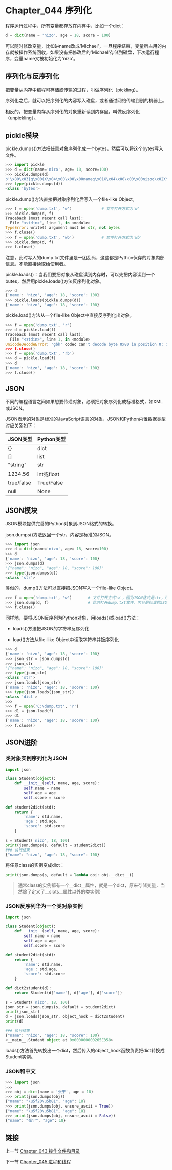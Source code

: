 # Chapter_044 序列化

程序运行过程中，所有变量都存放在内存中，比如一个dict：

```python
d = dict(name = 'nizo', age = 18, score = 100)
```

可以随时修改变量，比如讲name改成'Michael'，一旦程序结束，变量所占用的内存就被操作系统回收，如果没有把修改后的'Michael'存储到磁盘，下次运行程序，变量name又被初始化为'nizo'。


## 序列化与反序列化

把变量从内存中编程可存储或传输的过程，叫做序列化（pickling）。

序列化之后，就可以把序列化的内容写入磁盘，或者通过网络传输到别的机器上。

相反的，把变量内存从序列化的对象重新读到内存里，叫做反序列化（unpickling）。


## pickle模块

pickle.dumps()方法把任意对象序列化成一个bytes，然后可以将这个bytes写入文件。

```python
>>> import pickle
>>> d = dict(name='nizo', age= 18, score=100)
>>> pickle.dumps(d)
b'\x80\x03}q\x00(X\x04\x00\x00\x00nameq\x01X\x04\x00\x00\x00nizoq\x02X\x03\x00\x00\x00ageq\x03K\x12X\x05\x00\x00\x00scoreq\x04Kdu.'
>>> type(pickle.dumps(d))
<class 'bytes'>
```

pickle.dump()方法直接把对象序列化后写入一个file-like Object。

```python
>>> f = open('dump.txt', 'w')             # 文件打开方式为'w'
>>> pickle.dump(d, f)
Traceback (most recent call last):
  File "<stdin>", line 1, in <module>
TypeError: write() argument must be str, not bytes
>>> f.close()
>>> f = open('dump.txt', 'wb')            # 文件打开方式为'wb'
>>> pickle.dump(d, f)
>>> f.close()
```

注意，此时写入的dump.txt文件里是一团乱码，这些都是Python保存的对象内部信息。不能直接读取给使用者。


pickle.loads()：当我们要把对象从磁盘读到内存时，可以先把内容读到一个butes，然后用pickle.loads()方法反序列化对象。

```python
>>> d
{'name': 'nizo', 'age': 18, 'score': 100}
>>> pickle.loads(pickle.dumps(d))
{'name': 'nizo', 'age': 18, 'score': 100}
```

pickle.load()方法从一个file-like Object中直接反序列化出对象。

```python
>>> f = open('dump.txt', 'r')
>>> d = pickle.load(f)
Traceback (most recent call last):
  File "<stdin>", line 1, in <module>
UnicodeDecodeError: 'gbk' codec can't decode byte 0x80 in position 0: illegal multibyte sequence
>>> f.close()
>>> f = open('dump.txt', 'rb')
>>> d = pickle.load(f)
>>> d
{'name': 'nizo', 'age': 18, 'score': 100}
>>> f.close()
```


## JSON

不同的编程语言之间如果想要传递对象，必须把对象序列化成标准格式，如XML或JSON。

JSON表示的对象是标准的JavaScript语言的对象，JSON和Python内置数据类型对应关系如下：

| JSON类型 | Python类型 |
| ------ | ------|
| {} | dict |
| [] | list |
| "string" | str |
| 1234.56 | int或float |
| true/false | True/False |
| null | None |


## JSON模块

JSON模块提供完善的Python对象到JSON格式的转换。

json.dumps()方法返回一个str，内容是标准的JSON。

```python
>>> import json
>>> d = dict(name='nizo', age= 18, score=100)
>>> d 
{'name': 'nizo', 'age': 18, 'score': 100}
>>> json.dumps(d)
'{"name": "nizo", "age": 18, "score": 100}'
>>> type(json.dumps(d))
<class 'str'>
```

类似的，dump()方法可以直接把JSON写入一个file-like Object。

```python
>>> f = open('dump.txt', 'w')       # 文件打开方式'w'，因为JSON格式是str，所以不需要添加'b'模式
>>> json.dump(d, f)                 # 此时打开dump.txt文件，内容是标准的JSON，与上例中的json.dumps(d)返回结果一样
>>> f.close()
```

同样地，要将JSON反序列为Python对象，用loads()或load()方法：

* loads()方法把JSON的字符串反序列化

* load()方法从file-like Object中读取字符串并饭序列化

```python
>>> d
{'name': 'nizo', 'age': 18, 'score': 100}
>>> json_str = json.dumps(d)
>>> json_str
'{"name": "nizo", "age": 18, "score": 100}'
>>> type(json_str)
<class 'str'>
>>> json.loads(json_str)
{'name': 'nizo', 'age': 18, 'score': 100}
>>> type(json.loads(json_str))
<class 'dict'>
>>>
>>> f = open('C:\dump.txt', 'r')
>>> d1 = json.load(f)
>>> d1
{'name': 'nizo', 'age': 18, 'score': 100}
>>> f.close()
```


## JSON进阶

### 类对象实例序列化为JSON

```python
import json

class Student(object):
	def __init__(self, name, age, score):
		self.name = name
		self.age = age
		self.score = score
		
def student2dict(std):
	return {
		'name': std.name,
		'age': std.age,
		'score': std.score
	}
	
s = Student('nizo', 18, 100)
print(json.dumps(s, default = student2dict))
### 执行结果
{"name": "nizo", "age": 18, "score": 100}
```

将任意class的实例变成dict：

```python
print(json.dumps(s, default = lambda obj: obj.__dict__))
```

> 通常class的实例都有一个\_\_dict\_\_属性，就是一个dict，原来存储变量，当然除了定义了\_\_slots\_\_属性以外的类实例）

### JSON反序列华为一个类对象实例

```python
import json

class Student(object):
	def __init__(self, name, age, score):
		self.name = name
		self.age = age
		self.score = score
		
def student2dict(std):
	return {
		'name': std.name,
		'age': std.age,
		'score': std.score
	}

def dict2student(d):
	return Student(d['name'], d['age'], d['score'])
	
s = Student('nizo', 18, 100)
json_str = json.dumps(s, default = student2dict)
print(json_str)                                         
d = json.loads(json_str, object_hook = dict2student)
print(d)

### 执行结果
{"name": "nizo", "age": 18, "score": 100}
<__main__.Student object at 0x000000000265E358>
```

loads()方法首先转换出一个dict，然后传入的object_hook函数负责把dict转换成Student实例。


### JSON和中文

```python
>>> import json
>>>
>>> obj = dict(name = '张宁', age = 18)
>>> print(json.dumps(obj))
{"name": "\u5f20\u5b81", "age": 18}
>>> print(json.dumps(obj, ensure_ascii = True))
{"name": "\u5f20\u5b81", "age": 18}
>>> print(json.dumps(obj, ensure_ascii = False))
{"name": "张宁", "age": 18}
```


## 链接

上一节 [Chapter_043 操作文件和目录](https://github.com/nizo2010/Study_Python_lxf/blob/master/Chapter_043.md "Chapter_043 操作文件和目录")

下一节 [Chapter_045 进程和线程](https://github.com/nizo2010/Study_Python_lxf/blob/master/Chapter_045.md "Chapter_045 进程和线程")
